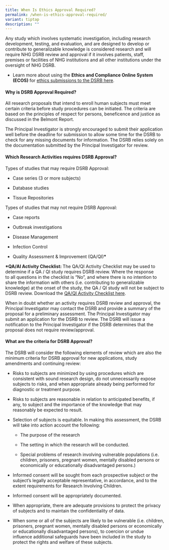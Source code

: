 ```yaml
---
title: When Is Ethics Approval Required?
permalink: /when-is-ethics-approval-required/
variant: tiptap
description: ""
---
```

<p>Any study which involves systematic investigation, including research
development, testing, and evaluation, and are designed to develop or contribute
to generalizable knowledge is considered research and will require NHG
DSRB review and approval if it involves patients, staff, premises or facilities
of NHG institutions and all other institutions under the oversight of NHG
DSRB.</p>
<ul data-tight="true" class="tight">
<li>
<p>Learn more about using the <strong>Ethics and Compliance Online System (ECOS)</strong> for
<a href="ecossupport.gri.nhg.com.sg/userguides/" rel="noopener nofollow" target="_blank">ethics submissions to the DSRB here</a>.</p>
</li>
</ul>
<h4><strong>Why is DSRB Approval Required?</strong></h4>
<p>All research proposals that intend to enroll human subjects must meet
certain criteria before study procedures can be initiated. The criteria
are based on the principles of respect for persons, beneficence and justice
as discussed in the Belmont Report.&nbsp;</p>
<p>The Principal Investigator is strongly encouraged to submit their application
well before the deadline for submission to allow some time for the DSRB
to check for any missing documents for information. The DSRB relies solely
on the documentation submitted by the Principal Investigator for review.</p>
<h4><strong>Which Research Activities requires DSRB Approval?</strong></h4>
<p>Types of studies that may require DSRB Approval:</p>
<ul data-tight="true" class="tight">
<li>
<p>Case series (3 or more subjects)</p>
</li>
<li>
<p>Database studies</p>
</li>
<li>
<p>Tissue Repositories</p>
</li>
</ul>
<p>Types of studies that may not require DSRB Approval:</p>
<ul>
<li>
<p>Case reports</p>
</li>
<li>
<p>Outbreak investigations</p>
</li>
<li>
<p>Disease Management</p>
</li>
<li>
<p>Infection Control</p>
</li>
<li>
<p>Quality Assessment &amp; Improvement (QA/QI)<strong>*</strong>
</p>
<p></p>
</li>
</ul>
<p><strong>*QA/AI Activity Checklist: </strong>The QA/QI Activity Checklist
may be used to determine if a QA / QI study requires DSRB review. Where
the response to&nbsp;all&nbsp;questions&nbsp;in&nbsp;the checklist is “No”,
and where there is no intention to share the information with others (i.e.
contributing to generalizable knowledge) at the onset of the study, the
QA / QI study will not be subject to DSRB review. Download the <a href="/files/Ethics/QA_QI_Checklist_30_June_2020.pdf" rel="noopener noreferrer nofollow" target="_blank">QA/QI Activity Checklist here</a>.</p>
<p>When in doubt whether an activity requires DSRB review and approval, the
Principal Investigator may contact the DSRB and provide a summary of the
proposal for a preliminary assessment. The Principal Investigator may submit
an application for the DSRB to review. The DSRB will issue a notification
to the Principal Investigator if the DSRB determines that the proposal
does not require review/approval.</p>
<h4><strong>What are the criteria for DSRB Approval?</strong></h4>
<p>The DSRB will consider the following elements of review which are also
the minimum criteria for DSRB approval for new applications, study amendments
and continuing review:</p>
<ul>
<li>
<p>Risks to subjects are minimized by using procedures which are consistent
with sound research design, do not unnecessarily expose subjects to risks,
and when appropriate already being performed for diagnostic or treatment
purpose.</p>
</li>
</ul>
<ul>
<li>
<p>Risks to subjects are reasonable in relation to anticipated benefits,
if any, to subject and the importance of the knowledge that may reasonably
be expected to result.</p>
</li>
</ul>
<ul data-tight="true" class="tight">
<li>
<p>Selection of subjects is equitable. In making this assessment, the DSRB
will take into action account the following:</p>
<ul data-tight="true" class="tight">
<li>
<p>The purpose of the research</p>
</li>
<li>
<p>The setting in which the research will be conducted.</p>
</li>
<li>
<p>Special problems of research involving vulnerable populations (i.e. children,
prisoners, pregnant women, mentally disabled persons or economically or
educationally disadvantaged persons.)</p>
</li>
</ul>
</li>
<li>
<p>Informed consent will be sought from each prospective subject or the subject’s
legally acceptable representative, in accordance, and to the extent requirements
for Research Involving Children.</p>
</li>
</ul>
<ul>
<li>
<p>Informed consent will be appropriately documented.</p>
</li>
</ul>
<ul>
<li>
<p>When appropriate, there are adequate provisions to protect the privacy
of subjects and to maintain the confidentiality of data.</p>
</li>
</ul>
<ul data-tight="true" class="tight">
<li>
<p>When some or all of the subjects are likely to be vulnerable (i.e. children,
prisoners, pregnant women, mentally disabled persons or economically or
educationally disadvantaged persons), to coercion or undue influence additional
safeguards have been included in the study to protect the rights and welfare
of these subjects.</p>
</li>
</ul>
<p></p>